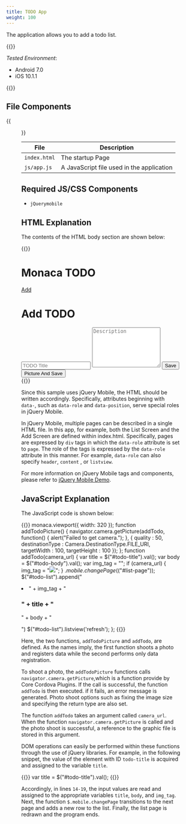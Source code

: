 ```yaml
---
title: TODO App
weight: 100
---
```


The application allows you to add a todo list.

{{<import pid="5923a0bf013eb0662bca5a15" title="TODO App">}}

*Tested Environment*: 

- Android 7.0
- iOS 10.1.1

{{<iframeApp src="https://monaca.github.io/project-templates/19-todo-app/www/index.html">}}

## File Components                                           

{{<figure src="/images/sampleapp/todo/1.png">}}                                
                                                                                            
| File | Description |
|------|-------------|
| `index.html` | The startup Page |
| `js/app.js` | A JavaScript file used in the application |

## Required JS/CSS Components
  
- `jQuerymobile`   

## HTML Explanation

The contents of the HTML body section are shown below:

{{<highlight html>}}
<div data-role="page" id="list-page">
  <div data-role="header" data-position="fixed">
    <h1>Monaca TODO</h1>
    <a href="#add-page" data-icon="add" class="ui-btn-right">Add</a>
  </div>
  <div data-role="content">
    <ul data-role="listview" data-inset="true" id="todo-list"></ul>
  </div>
</div>
<div data-role="page" id="add-page">
  <div data-role="header">
    <h1>Add TODO</h1>
  </div>
  <div data-role="content">
    <input id="todo-title" type="text" placeholder="TODO Title">
    <textarea id="todo-body" style="height: 8em" placeholder="Description"></textarea>
    <input id="add-button" type="button" value="Save" onclick="addTodo()">
    <input id="add-button" type="button" value="Picture And Save" onclick="addTodoPicture()"  data-theme="b">
  </div>
</div>
{{</highlight>}}

Since this sample uses jQuery Mobile, the HTML should be written
accordingly. Specifically, attributes beginning with `data-`, such as
`data-role` and `data-position`, serve special roles in jQuery Mobile.

In jQuery Mobile, multiple pages can be described in a single HTML file.
In this app, for example, both the List Screen and the Add Screen are
defined within index.html. Specifically, pages are expressed by `div`
tags in which the `data-role` attribute is set to `page`. The role of
the tags is expressed by the `data-role` attribute in this manner. For
example, `data-role` can also specify `header`, `content` , or
`listview`.

For more information on jQuery Mobile tags and components, please refer
to [jQuery Mobile Demo](http://jquerymobile.com/demos/1.2.0/).

## JavaScript Explanation

The JavaScript code is shown below:

{{<highlight javascript>}}
monaca.viewport({ width: 320 });
function addTodoPicture() {
  navigator.camera.getPicture(addTodo,
  function() {
    alert("Failed to get camera.");
  }, {
    quality : 50,
    destinationType : Camera.DestinationType.FILE_URI,
    targetWidth : 100,
    targetHeight : 100
  });
};
function addTodo(camera_url) {
  var title = $("#todo-title").val();
  var body = $("#todo-body").val();
  var img_tag = "";
  if (camera_url) {
    img_tag = "<img src='" + camera_url + "'>";
  }
  $.mobile.changePage($("#list-page"));
  $("#todo-list").append("<li>" + img_tag + "<h3>" + title + "</h3><p>" + body + "</p></li>")
  $("#todo-list").listview('refresh');
};
{{</highlight>}}

Here, the two functions, `addTodoPicture` and `addTodo`, are defined. As
the names imply, the first function shoots a photo and registers data
while the second performs only data registration.

To shoot a photo, the `addTodoPicture` functions calls
`navigator.camera.getPicture`,which is a function provide by Core
Cordova Plugins. If the call is successful, the function `addTodo` is
then executed. if it fails, an error message is generated. Photo shoot
options such as fixing the image size and specifying the return type are
also set.

The function `addTodo` takes an argument called `camera_url`. When the
function `navigator.camera.getPicture` is called and the photo shoot is
successful, a reference to the graphic file is stored in this argument.

DOM operations can easily be performed within these functions through
the use of jQuery libraries. For example, in the following snippet, the
value of the element with ID `todo-title` is acquired and assigned to
the variable `title`.

{{<highlight javascript>}}
var title = $("#todo-title").val();
{{</highlight>}}

Accordingly, in lines `14-19`, the input values are read and assigned to
the appropriate variables `title`, `body`, and `img_tag`. Next, the
function `$.mobile.changePage` transitions to the next page and adds a
new row to the list. Finally, the list page is redrawn and the program
ends.
